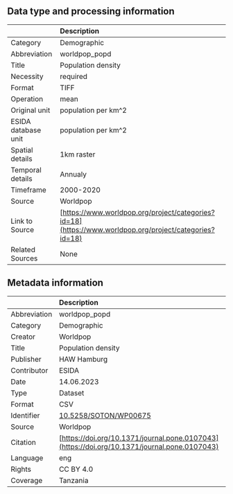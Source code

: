 ## Data type and processing information 

|                     | Description                                                                                            |
|:--------------------|:-------------------------------------------------------------------------------------------------------|
| Category            | Demographic                                                                                            |
| Abbreviation        | worldpop_popd                                                                                          |
| Title               | Population density                                                                                     |
| Necessity           | required                                                                                               |
| Format              | TIFF                                                                                                   |
| Operation           | mean                                                                                                   |
| Original unit       | population per km^2                                                                                    |
| ESIDA database unit | population per km^2                                                                                    |
| Spatial details     | 1km raster                                                                                             |
| Temporal details    | Annualy                                                                                                |
| Timeframe           | 2000-2020                                                                                              |
| Source              | Worldpop                                                                                               |
| Link to Source      | [https://www.worldpop.org/project/categories?id=18](https://www.worldpop.org/project/categories?id=18) |
| Related Sources     | None                                                                                                   |

## Metadata information 

|              | Description                                                                                  |
|:-------------|:---------------------------------------------------------------------------------------------|
| Abbreviation | worldpop_popd                                                                                |
| Category     | Demographic                                                                                  |
| Creator      | Worldpop                                                                                     |
| Title        | Population density                                                                           |
| Publisher    | HAW Hamburg                                                                                  |
| Contributor  | ESIDA                                                                                        |
| Date         | 14.06.2023                                                                                   |
| Type         | Dataset                                                                                      |
| Format       | CSV                                                                                          |
| Identifier   | [10.5258/SOTON/WP00675](https://doi.org/10.5258/SOTON/WP00675)                               |
| Source       | Worldpop                                                                                     |
| Citation     | [https://doi.org/10.1371/journal.pone.0107043](https://doi.org/10.1371/journal.pone.0107043) |
| Language     | eng                                                                                          |
| Rights       | CC BY 4.0                                                                                    |
| Coverage     | Tanzania                                                                                     |